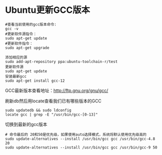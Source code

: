 # Ubuntu更新GCC版本

```
#查看当前使用的gcc版本命令:
gcc -v
#更新软件源指令：
sudo apt-get update
#更新软件指令：
sudo apt-get upgrade
```

```
添加相应的源
sudo add-apt-repository ppa:ubuntu-toolchain-r/test
更新软件源
sudo apt-get update
安装最新gcc
sudo apt-get install gcc-12

```

GCC最新版本查看地址：http://ftp.gnu.org/gnu/gcc/

刷新db然后用locate查看我们已有哪些版本的GCC
```
sudo updatedb && sudo ldconfig
locate gcc | grep -E "/usr/bin/gcc-[0-13]"
```

切换到最新的gcc版本
```
# 命令最后的 20和50是优先级，如果使用auto选择模式，系统将默认使用优先级高的
sudo update-alternatives --install /usr/bin/gcc gcc /usr/bin/gcc-4.8 20
sudo update-alternatives --install /usr/bin/gcc gcc /usr/bin/gcc-9 50
```